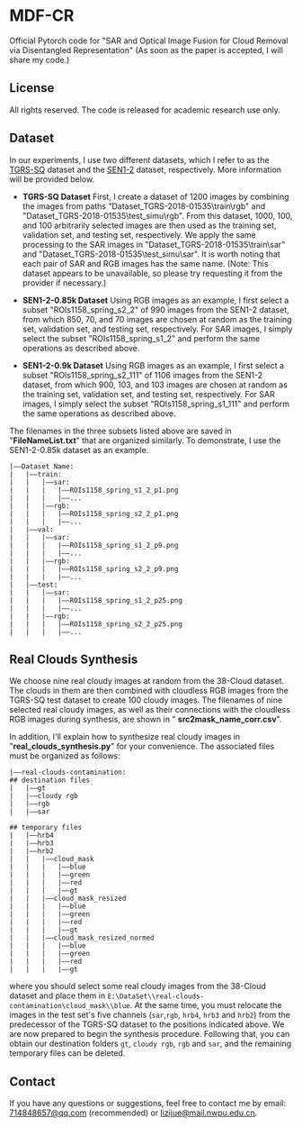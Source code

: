 # MDF-CR
Official Pytorch code for "SAR and Optical Image Fusion for Cloud Removal via Disentangled Representation"
(As soon as the paper is accepted, I will share my code.)

## License
All rights reserved. The code is released for academic research use only.

## Dataset
In our experiments, I use two different datasets, which I refer to as the [TGRS-SQ](https://datahub.io/lwb19910620/dataset_tgrs-2018-01535-dull-seahorse-98) dataset and the [SEN1-2](https://mediatum.ub.tum.de/1436631) dataset, respectively. More information will be provided below.

- **TGRS-SQ Dataset**
  First, I create a dataset of 1200 images by combining the images from paths "Dataset_TGRS-2018-01535\train\rgb" and "Dataset_TGRS-2018-01535\test_simu\rgb". From this dataset, 1000, 100, and 100 arbitrarily selected images are then used as the training set, validation set, and testing set, respectively. We apply the same processing to the SAR images in "Dataset_TGRS-2018-01535\train\sar" and "Dataset_TGRS-2018-01535\test_simu\sar". It is worth noting that each pair of SAR and RGB images has the same name.
  (Note: This dataset appears to be unavailable, so please try requesting it from the provider if necessary.)
- **SEN1-2-0.85k Dataset**
  Using RGB images as an example, I first select a subset "ROIs1158_spring_s2_2" of 990 images from the SEN1-2 dataset, from which 850, 70, and 70 images are chosen at random as the training set, validation set, and testing set, respectively. For SAR images, I simply select the subset "ROIs1158_spring_s1_2" and perform the same operations as described above.

- **SEN1-2-0.9k Dataset**
  Using RGB images as an example, I first select a subset "ROIs1158_spring_s2_111" of 1106 images from the SEN1-2 dataset, from which 900, 103, and 103 images are chosen at random as the training set, validation set, and testing set, respectively. For SAR images, I simply select the subset "ROIs1158_spring_s1_111" and perform the same operations as described above.
  
The filenames in the three subsets listed above are saved in "**FileNameList.txt**" that are organized similarly. To demonstrate, I use the SEN1-2-0.85k dataset as an example.

```
|——Dataset Name:
|   |——train:
|   |   |——sar:
|   |   |   |——ROIs1158_spring_s1_2_p1.png
|   |   |   |——...
|   |   |——rgb:
|   |   |   |——ROIs1158_spring_s2_2_p1.png
|   |   |   |——...
|   |——val:
|   |   |——sar:
|   |   |   |——ROIs1158_spring_s1_2_p9.png
|   |   |   |——...
|   |   |——rgb:
|   |   |   |——ROIs1158_spring_s2_2_p9.png
|   |   |   |——...
|   |——test:
|   |   |——sar:
|   |   |   |——ROIs1158_spring_s1_2_p25.png
|   |   |   |——...
|   |   |——rgb:
|   |   |   |——ROIs1158_spring_s2_2_p25.png
|   |   |   |——...
```

## Real Clouds Synthesis
We choose nine real cloudy images at random from the 38-Cloud dataset. The clouds in them are then combined with cloudless RGB images from the TGRS-SQ test dataset to create 100 cloudy images. The filenames of nine selected real cloudy images, as well as their connections with the cloudless RGB images during synthesis, are shown in " **src2mask_name_corr.csv**".

In addition, I'll explain how to synthesize real cloudy images in "**real_clouds_synthesis.py**" for your convenience. The associated files must be organized as follows:
```
|——real-clouds-contamination:
## destination files
|   |——gt
|   |——cloudy rgb
|   |——rgb
|   |——sar

## temporary files
|   |——hrb4
|   |——hrb3
|   |——hrb2
|   |   |——cloud_mask
|   |   |   |——blue
|   |   |   |——green
|   |   |   |——red
|   |   |   |——gt
|   |   |——cloud_mask_resized
|   |   |   |——blue
|   |   |   |——green
|   |   |   |——red
|   |   |   |——gt
|   |   |——cloud_mask_resized_normed
|   |   |   |——blue
|   |   |   |——green
|   |   |   |——red
|   |   |   |——gt
```
where you should select some real cloudy images from the 38-Cloud dataset and place them in ```E:\DataSet\\real-clouds-contamination\cloud_mask\\blue```. At the same time, you must relocate the images in the test set's five channels (```sar```,```rgb```, ```hrb4```, ```hrb3``` and ```hrb2```) from the predecessor of the TGRS-SQ dataset to the positions indicated above. We are now prepared to begin the synthesis procedure. Following that, you can obtain our destination folders ```gt```, ```cloudy rgb```, ```rgb``` and ```sar```, and the remaining temporary files can be deleted.

## Contact
If you have any questions or suggestions, feel free to contact me by email: 714848657@qq.com (recommended) or lizijue@mail.nwpu.edu.cn.